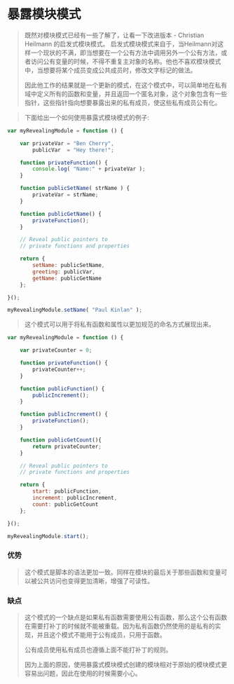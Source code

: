 # 暴露模块模式

> 既然对模块模式已经有一些了解了，让看一下改进版本 - Christian Heilmann 的启发式模块模式。 启发式模块模式来自于，当Heilmann对这样一个现状的不满，即当想要在一个公有方法中调用另外一个公有方法，或者访问公有变量的时候，不得不重复主对象的名称。他也不喜欢模块模式中，当想要将某个成员变成公共成员时，修改文字标记的做法。
>
> 因此他工作的结果就是一个更新的模式，在这个模式中，可以简单地在私有域中定义所有的函数和变量，并且返回一个匿名对象，这个对象包含有一些指针，这些指针指向想要暴露出来的私有成员，使这些私有成员公有化。

> 下面给出一个如何使用暴露式模块模式的例子:

```js
var myRevealingModule = function () {

    var privateVar = "Ben Cherry",
        publicVar  = "Hey there!";

    function privateFunction() {
        console.log( "Name:" + privateVar );
    }

    function publicSetName( strName ) {
        privateVar = strName;
    }

    function publicGetName() {
        privateFunction();
    }

    // Reveal public pointers to 
    // private functions and properties

    return {
        setName: publicSetName,
        greeting: publicVar,
        getName: publicGetName
    };

}();

myRevealingModule.setName( "Paul Kinlan" );
```

> 这个模式可以用于将私有函数和属性以更加规范的命名方式展现出来。

```js
var myRevealingModule = function () {

    var privateCounter = 0;

    function privateFunction() {
        privateCounter++;
    }

    function publicFunction() {
        publicIncrement();
    }

    function publicIncrement() {
        privateFunction();
    }

    function publicGetCount(){
        return privateCounter;
    }

    // Reveal public pointers to
    // private functions and properties       

    return {
        start: publicFunction,
        increment: publicIncrement,
        count: publicGetCount
    };

}();

myRevealingModule.start();
```

### 优势

> 这个模式是脚本的语法更加一致。同样在模块的最后关于那些函数和变量可以被公共访问也变得更加清晰，增强了可读性。

### 缺点

> 这个模式的一个缺点是如果私有函数需要使用公有函数，那么这个公有函数在需要打补丁的时候就不能被重载。因为私有函数仍然使用的是私有的实现，并且这个模式不能用于公有成员，只用于函数。
>
> 公有成员使用私有成员也遵循上面不能打补丁的规则。
>
> 因为上面的原因，使用暴露式模块模式创建的模块相对于原始的模块模式更容易出问题，因此在使用的时候需要小心。